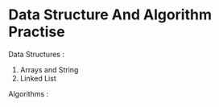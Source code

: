 # Data Structure And Algorithm Practise

Data Structures :

1. Arrays and String
2. Linked List

Algorithms :
